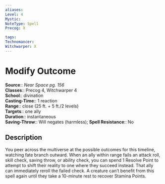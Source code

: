 ```yaml
---
aliases: 
Level: 4
Mystic: 
NoteType: Spell
Precog: X

tags: 
Technomancer: 
Witchwarper: X
---
```


# Modify Outcome

**Source**:: _Near Space pg. 156_  
**Classes**:: Precog 4, Witchwarper 4  
**School**:: divination  
**Casting-Time**:: 1 reaction  
**Range**:: close (25 ft. + 5 ft./2 levels)  
**Targets**:: one ally  
**Duration**:: instantaneous  
**Saving-Throw**:: Will negates (harmless);
**Spell Resistance**:: No

## Description

You peer across the multiverse at the possible outcomes for this timeline, watching fate branch outward. When an ally within range fails an attack roll, skill check, saving throw, or ability check, you can spend 1 Resolve Point to attempt to shift their reality to one where they succeed instead. That ally can immediately reroll the failed check. A creature can’t benefit from this spell again until they take a 10-minute rest to recover Stamina Points.
